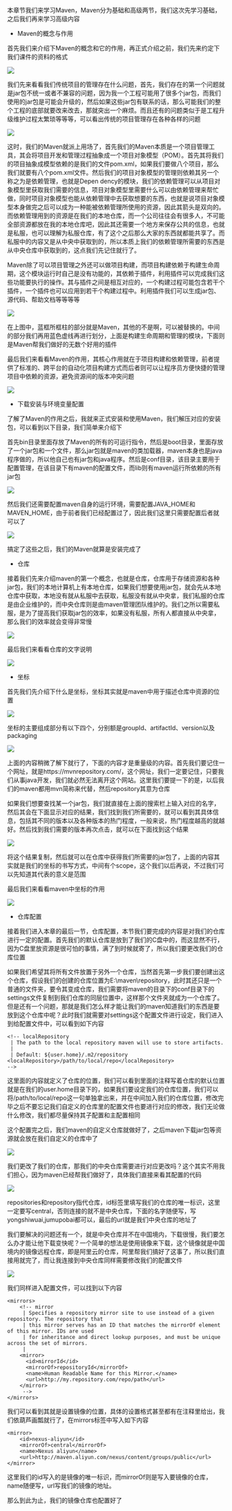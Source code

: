 本章节我们来学习Maven，Maven分为基础和高级两节，我们这次先学习基础，之后我们再来学习高级内容

- Maven的概念与作用

首先我们来介绍下Maven的概念和它的作用，再正式介绍之前，我们先来约定下我们课件的资料的格式

![](D:/Rolin的学习笔记/youdaonote-pull/youdaonote/youdaonote-images/WEBRESOURCE20197680547b051f23bb741014650fc4.png)

我们先来看看我们传统项目的管理存在什么问题，首先，我们存在的第一个问题就是jar包不统一或者不兼容的问题，因为我一个工程可能用了很多个jar包，而我们使用的jar包是可能会升级的，然后如果这些jar包有联系的话，那么可能我们的整个工程的底部就要改来改去，那就突出一个麻烦。而且还有的问题类似于是工程升级维护过程太繁琐等等等，可以看出传统的项目管理存在各种各样的问题

![](D:/Rolin的学习笔记/youdaonote-pull/youdaonote/youdaonote-images/WEBRESOURCE193219a83b827276d2c1952095a8cf5e.png)

这时，我们的Maven就派上用场了，首先我们的Maven本质是一个项目管理工具，其会将项目开发和管理过程抽象成一个项目对象模型（POM）。首先其将我们的项目抽象成模型依赖的是我们的文件pom.xml，如果我们要做八个项目，那么我们就要有八个pom.xml文件。然后我们的项目对象模型的管理则依赖其另一个称之为是依赖管理，也就是Depen dency的模块，我们的依赖管理可以从项目对象模型里获取我们需要的信息，项目对象模型里需要什么可以由依赖管理来帮忙做，同时项目对象模型也能从依赖管理中去获取想要的东西，也就是说项目对象模型本身做完之后可以成为一种能被依赖管理所使用的资源，因此其箭头是双向的。而依赖管理用到的资源是在我们的本地仓库，而一个公司往往会有很多人，不可能全部资源都放在我的本地仓库吧，因此其还需要一个地方来保存公共的信息，也就是私服，也可以理解为私服仓库，有了这个之后那么大家的东西就都能共享了。而私服中的内容又是从中央中获取到的，所以本质上我们的依赖管理所需要的东西是从中央仓库中获取到的，这点我们先记住就行了。

Maven除了可以项目管理之外还可以做项目构建，而项目构建依赖于构建生命周期，这个模块运行时自己是没有功能的，其依赖于插件，利用插件可以完成我们这些功能要执行的操作。其与插件之间是相互对应的，一个构建过程可能包含若干个插件，一个插件也可以应用到若干个构建过程中。利用插件我们可以生成jar包、源代码、帮助文档等等等等

![](D:/Rolin的学习笔记/youdaonote-pull/youdaonote/youdaonote-images/WEBRESOURCEa8ea56bc6bdad0e5839cf5cdc3fbe22e.png)

 在上图中，蓝框所框柱的部分就是Maven，其他的不是啊，可以被替换的。中间的部分我们再用蓝色虚线再进行划分，上面是构建生命周期和管理的模块，下面则是Maven帮我们做好的无数个好用的插件

最后我们来看看Maven的作用，其核心作用就在于项目构建和依赖管理，前者提供了标准的、跨平台的自动化项目构建方式而后者则可以让程序员方便快捷的管理项目中依赖的资源，避免资源间的版本冲突问题

![](D:/Rolin的学习笔记/youdaonote-pull/youdaonote/youdaonote-images/WEBRESOURCE1f479256618ada72cc80807c984f1260.png)

- 下载安装与环境变量配置

了解了Maven的作用之后，我就来正式安装和使用Maven，我们解压对应的安装包，可以看到以下目录，我们简单来介绍下

首先bin目录里面存放了Maven的所有的可运行指令，然后是boot目录，里面存放了一个jar包和一个文件，那么jar包就是maven的类加载器，maven本身也是java程序做的，所以他自己也有jar包和java程序。然后是conf目录，该目录主要用于配置管理，在该目录下有maven的配置文件，而lib则有maven运行所依赖的所有jar包

![](D:/Rolin的学习笔记/youdaonote-pull/youdaonote/youdaonote-images/WEBRESOURCEa910fee481506cff6b92027b1e4f20fd.png)

然后我们还需要配置maven自身的运行环境，需要配置JAVA_HOME和MAVEN_HOME，由于前者我们已经配置过了，因此我们这里只需要配置后者就可以了

![](D:/Rolin的学习笔记/youdaonote-pull/youdaonote/youdaonote-images/WEBRESOURCEe401890cd8064cdffdc998f82e46df9c.png)

搞定了这些之后，我们的Maven就算是安装完成了

- 仓库

接着我们先来介绍maven的第一个概念，也就是仓库，仓库用于存储资源和各种jar包，我们的本地计算机上有本地仓库，如果我们想要使用jar包，就会先从本地仓库中获取，本地没有就从私服中去获取，私服没有就从中央拿，我们私服的仓库是由企业维护的，而中央仓库则是由maven管理团队维护的。我们之所以需要私服，是为了提高我们获取jar包的效率，如果没有私服，所有人都直接从中央拿，那么我们的效率就会变得非常慢

![](D:/Rolin的学习笔记/youdaonote-pull/youdaonote/youdaonote-images/WEBRESOURCE2918bc79c67830752102a26fa3e23488.png)

最后我们来看看仓库的文字说明

![](D:/Rolin的学习笔记/youdaonote-pull/youdaonote/youdaonote-images/WEBRESOURCE470c779bf78ac6141954921b83634efc.png)

- 坐标

首先我们先介绍下什么是坐标，坐标其实就是maven中用于描述仓库中资源的位置

![](D:/Rolin的学习笔记/youdaonote-pull/youdaonote/youdaonote-images/WEBRESOURCE740eb0f4ad5c286ef0e085b006656ead.png)

坐标的主要组成部分有以下四个，分别额是groupId、artifactId、version以及packaging

![](D:/Rolin的学习笔记/youdaonote-pull/youdaonote/youdaonote-images/WEBRESOURCE32d11cc0469478263df55f5d557d3de6.png)

上面的内容稍微了解下就行了，下面的内容才是重量级的内容。首先我们要记住一个网址，就是https://mvnrepository.com/，这个网址，我们一定要记住，只要我们从事java开发，我们就必然无法离开这个网站。这里我们要提一下的是，以后我们的maven都用mvn简称来代替，然后repository其意为仓库

如果我们想要查找某一个jar包，我们就直接在上面的搜索栏上输入对应的名字，然后其会在下面显示对应的结果，我们找到我们所需要的，就可以看到其具体信息，包括其不同的版本以及各种版本的热门程度，一般来说，热门程度越高的就越好。然后找到我们需要的版本再次点击，就可以在下面找到这个结果

![](D:/Rolin的学习笔记/youdaonote-pull/youdaonote/youdaonote-images/WEBRESOURCE77bc136c6db2ab1d609df5be2d6bc3f8.png)

将这个结果复制，然后就可以在仓库中获得我们所需要的jar包了，上面的内容其实就是我们的坐标的书写方式，中间有个scope，这个我们以后再说，不过我们可以先知道其代表的意义是范围

最后我们来看看maven中坐标的作用

![](D:/Rolin的学习笔记/youdaonote-pull/youdaonote/youdaonote-images/WEBRESOURCEd53a7c4e4487b8e7e279b4c8339af947.png)

- 仓库配置

接着我们进入本章的最后一节，仓库配置，本节我们要完成的内容是对我们的仓库进行一定的配置。首先我们的默认仓库是放到了我们的C盘中的，而这显然不行，因为C盘里放资源是很可怕的事情，满了到时候就寄了，所以我们要更改我们的仓库位置

如果我们希望其将所有文件放置于另外一个仓库，当然首先第一步我们要创建出这个仓库，假设我们的创建的仓库位置为E:\maven\repository，此时其还只是一个普通的文件夹，要令其变成仓库，我们需要将maven的目录下的conf目录下的settings文件复制到我们仓库的同层位置中，这样那个文件夹就成为一个仓库了。但是还有一个问题，那就是我们怎么样才能让我们的maven知道我们的东西是要放到这个仓库中呢？此时我们就需要对settings这个配置文件进行设定，我们进入到给配置文件中，可以看到如下内容

```
<!-- localRepository
 | The path to the local repository maven will use to store artifacts.
 |
 | Default: ${user.home}/.m2/repository
<localRepository>/path/to/local/repo</localRepository>
-->
```

这里面的内容就定义了仓库的位置，我们可以看到里面的注释写着仓库的默认位置就是在我们的user.home目录下的，如果我们要设定我们的仓库位置，我们可以将<localRepository>/path/to/local/repo</localRepository>这一句单独拿出来，并在中间加入我们的仓库位置，修改完毕之后不要忘记我们自定义的仓库里的配置文件也要进行对应的修改，我们无论做什么修改，我们都尽量保持其子配置和主配置相同

这个配置完之后，我们maven的自定义仓库就做好了，之后maven下载jar包等资源就会放在我们自定义的仓库中了

![](D:/Rolin的学习笔记/youdaonote-pull/youdaonote/youdaonote-images/WEBRESOURCE8fcf80e39270538d655295afb84f4ec0.png)

我们更改了我们的仓库，那我们的中央仓库需要进行对应更改吗？这个其实不用我们担心，因为maven已经帮我们做好了，具体我们直接来看其配置的代码

![](D:/Rolin的学习笔记/youdaonote-pull/youdaonote/youdaonote-images/WEBRESOURCE7c47f92775a1d695d8f32134675f7f59.png)

repositories和repository指代仓库，id标签里填写我们的仓库的唯一标识，这里一定要写central，否则连接的就不是中央仓库，下面的名字随便写，写yongshiwuai,jumupobai都可以，最后的url就是我们中央仓库的地址了

我们要解决的问题还有一个，就是中央仓库并不在中国境内，下载很慢，我们要怎么办才能让他下载变快呢？一个简单的想法是使用镜像来下载，这个镜像就是中国境内的镜像远程仓库，即是阿里云的仓库，阿里帮我们搞好了这事了，所以我们直接用就完了，而让我连接到中央仓库同样需要修改我们的配置文件

![](D:/Rolin的学习笔记/youdaonote-pull/youdaonote/youdaonote-images/WEBRESOURCEaefb172ccb2c4e7b937e9dac4dd9d0f4.png)

我们同样进入配置文件，可以找到以下内容

```
<mirrors>
    <!-- mirror
     | Specifies a repository mirror site to use instead of a given repository. The repository that
     | this mirror serves has an ID that matches the mirrorOf element of this mirror. IDs are used
     | for inheritance and direct lookup purposes, and must be unique across the set of mirrors.
     |
    <mirror>
      <id>mirrorId</id>
      <mirrorOf>repositoryId</mirrorOf>
      <name>Human Readable Name for this Mirror.</name>
      <url>http://my.repository.com/repo/path</url>
    </mirror>
     -->
</mirrors>
```

我们可以看到其就是设置镜像的位置，具体的设置格式甚至都有在注释里给出，我们依葫芦画瓢就行了，在mirrors标签中写入如下内容

```
<mirror>
    <id>nexus-aliyun</id>
    <mirrorOf>central</mirrorOf>
    <name>Nexus aliyun</name>
    <url>http://maven.aliyun.com/nexus/content/groups/public</url>
</mirror>
```

这里我们的id写入的是镜像的唯一标识，而mirrorOf则是写入要镜像的仓库，name随便写，url写我们的镜像的地址。

那么到此为止，我们的镜像仓库也配置好了